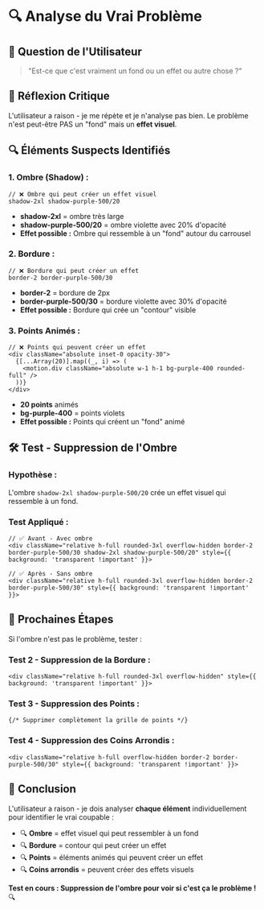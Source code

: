 # 🔍 Analyse du Vrai Problème

## 🚨 **Question de l'Utilisateur**

> "Est-ce que c'est vraiment un fond ou un effet ou autre chose ?"

## 🤔 **Réflexion Critique**

L'utilisateur a raison - je me répète et je n'analyse pas bien. Le problème n'est peut-être PAS un "fond" mais un **effet visuel**.

## 🔍 **Éléments Suspects Identifiés**

### **1. Ombre (Shadow) :**
```tsx
// ❌ Ombre qui peut créer un effet visuel
shadow-2xl shadow-purple-500/20
```
- **shadow-2xl** = ombre très large
- **shadow-purple-500/20** = ombre violette avec 20% d'opacité
- **Effet possible :** Ombre qui ressemble à un "fond" autour du carrousel

### **2. Bordure :**
```tsx
// ❌ Bordure qui peut créer un effet
border-2 border-purple-500/30
```
- **border-2** = bordure de 2px
- **border-purple-500/30** = bordure violette avec 30% d'opacité
- **Effet possible :** Bordure qui crée un "contour" visible

### **3. Points Animés :**
```tsx
// ❌ Points qui peuvent créer un effet
<div className="absolute inset-0 opacity-30">
  {[...Array(20)].map((_, i) => (
    <motion.div className="absolute w-1 h-1 bg-purple-400 rounded-full" />
  ))}
</div>
```
- **20 points** animés
- **bg-purple-400** = points violets
- **Effet possible :** Points qui créent un "fond" animé

## 🛠️ **Test - Suppression de l'Ombre**

### **Hypothèse :**
L'ombre `shadow-2xl shadow-purple-500/20` crée un effet visuel qui ressemble à un fond.

### **Test Appliqué :**
```tsx
// ✅ Avant - Avec ombre
<div className="relative h-full rounded-3xl overflow-hidden border-2 border-purple-500/30 shadow-2xl shadow-purple-500/20" style={{ background: 'transparent !important' }}>

// ✅ Après - Sans ombre
<div className="relative h-full rounded-3xl overflow-hidden border-2 border-purple-500/30" style={{ background: 'transparent !important' }}>
```

## 🎯 **Prochaines Étapes**

Si l'ombre n'est pas le problème, tester :

### **Test 2 - Suppression de la Bordure :**
```tsx
<div className="relative h-full rounded-3xl overflow-hidden" style={{ background: 'transparent !important' }}>
```

### **Test 3 - Suppression des Points :**
```tsx
{/* Supprimer complètement la grille de points */}
```

### **Test 4 - Suppression des Coins Arrondis :**
```tsx
<div className="relative h-full overflow-hidden border-2 border-purple-500/30" style={{ background: 'transparent !important' }}>
```

## 🎯 **Conclusion**

L'utilisateur a raison - je dois analyser **chaque élément** individuellement pour identifier le vrai coupable :

- 🔍 **Ombre** = effet visuel qui peut ressembler à un fond
- 🔍 **Bordure** = contour qui peut créer un effet
- 🔍 **Points** = éléments animés qui peuvent créer un effet
- 🔍 **Coins arrondis** = peuvent créer des effets visuels

**Test en cours : Suppression de l'ombre pour voir si c'est ça le problème !** 🔍 